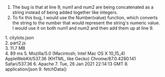 1. The bug is that at line 9, num1 and num2 are being concatenated as a string instead of being added together like integers.
2. To fix this bug, I would use the Number(value) function, which converts the string to the number that would represent the string's numeric value. I would use it on both num1 and num2 and then add them up at line 9.


1\. citylots.json\
2. part2.js\
3. 11.7 MB\
4. 89 ms
5. Mozilla/5.0 (Macintosh; Intel Mac OS X 10_15_4) AppleWebKit/537.36 (KHTML, like Gecko) Chrome/87.0.4280.141 Safari/537.36
6. Apache
7. Tue, 26 Jan 2021 22:14:13 GMT
8. application/json
9. fetchData()

